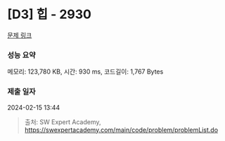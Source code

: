 # [D3] 힙 - 2930 

[문제 링크](https://swexpertacademy.com/main/code/problem/problemDetail.do?contestProbId=AV-Tj7ya3jYDFAXr) 

### 성능 요약

메모리: 123,780 KB, 시간: 930 ms, 코드길이: 1,767 Bytes

### 제출 일자

2024-02-15 13:44



> 출처: SW Expert Academy, https://swexpertacademy.com/main/code/problem/problemList.do